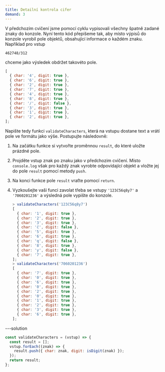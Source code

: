 ```yaml
---
title: Detailní kontrola cifer
demand: 3
---
```


V předchozím cvičení jsme pomocí cyklu vypisovali všechny špatně zadané znaky do konzole. Nyní tento kód přepíšeme tak, aby místo výpisů do konzole vyrobil pole objektů, obsahující informace o každém znaku. Například pro vstup

```text
462748/312
```

chceme jako výsledek obdržet takovéto pole.

```js
[
  { char: '4', digit: true },
  { char: '6', digit: true },
  { char: '2', digit: true },
  { char: '7', digit: true },
  { char: '4', digit: true },
  { char: '8', digit: true },
  { char: '/', digit: false },
  { char: '3', digit: true },
  { char: '1', digit: true },
  { char: '2', digit: true },
];
```

Napište tedy funkci `validateCharacters`, která na vstupu dostane text a vrátí pole ve formátu jako výše. Postupujte následovně:

1. Na začátku funkce si vytvořte proměnnou `result`, do které uložte prázdné pole. 
1. Projděte vstup znak po znaku jako v předchozim cvičení. Místo `console.log` však pro každý znak vyrobte odpovídající objekt a vložte jej do pole `result` pomocí metody `push`.
1. Na konci funkce pole `result` vraťte pomocí `return`.
1. Vyzkoušejte vaši funci zavolat třeba se vstupy `'123č56q8y7'` a `'7060201236'` a výsledná pole vypište do konzole.

   ```js
   > validateCharacters('123č56q8y7')
   [
     { char: '1', digit: true },
     { char: '2', digit: true },
     { char: '3', digit: true },
     { char: 'č', digit: false },
     { char: '5', digit: true },
     { char: '6', digit: true },
     { char: 'q', digit: false },
     { char: '8', digit: true },
     { char: 'y', digit: false },
     { char: '7', digit: true },
   ];
   > validateCharacters('7060201236')
   [
     { char: '7', digit: true },
     { char: '0', digit: true },
     { char: '6', digit: true },
     { char: '0', digit: true },
     { char: '2', digit: true },
     { char: '0', digit: true },
     { char: '1', digit: true },
     { char: '2', digit: true },
     { char: '3', digit: true },
     { char: '6', digit: true },
   ];
   ```

---solution

```js
const validateCharacters = (vstup) => {
  const result = [];
  vstup.forEach((znak) => {
    result.push({ char: znak, digit: isDigit(znak) });
  });
  return result;
};
```
